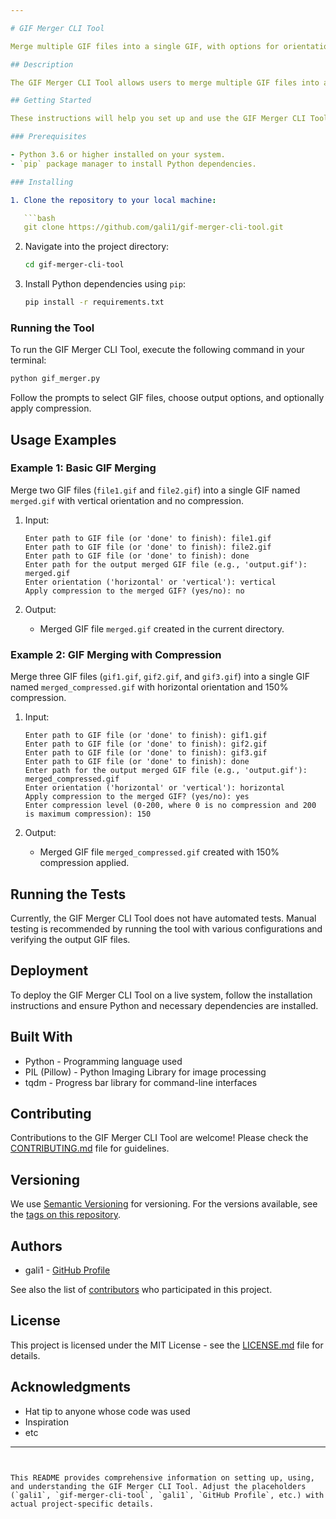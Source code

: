 ```yaml
---

# GIF Merger CLI Tool

Merge multiple GIF files into a single GIF, with options for orientation and lossy compression.

## Description

The GIF Merger CLI Tool allows users to merge multiple GIF files into a single GIF file. It supports both horizontal and vertical orientations for merging. Users can also choose to apply lossy compression to reduce the file size of the merged GIF, with a compression level adjustable from 0% (no compression) to 200% (maximum compression).

## Getting Started

These instructions will help you set up and use the GIF Merger CLI Tool on your local machine.

### Prerequisites

- Python 3.6 or higher installed on your system.
- `pip` package manager to install Python dependencies.

### Installing

1. Clone the repository to your local machine:

   ```bash
   git clone https://github.com/gali1/gif-merger-cli-tool.git
   ```

2. Navigate into the project directory:

   ```bash
   cd gif-merger-cli-tool
   ```

3. Install Python dependencies using `pip`:

   ```bash
   pip install -r requirements.txt
   ```

### Running the Tool

To run the GIF Merger CLI Tool, execute the following command in your terminal:

```bash
python gif_merger.py
```

Follow the prompts to select GIF files, choose output options, and optionally apply compression.

## Usage Examples

### Example 1: Basic GIF Merging

Merge two GIF files (`file1.gif` and `file2.gif`) into a single GIF named `merged.gif` with vertical orientation and no compression.

1. Input:

   ```
   Enter path to GIF file (or 'done' to finish): file1.gif
   Enter path to GIF file (or 'done' to finish): file2.gif
   Enter path to GIF file (or 'done' to finish): done
   Enter path for the output merged GIF file (e.g., 'output.gif'): merged.gif
   Enter orientation ('horizontal' or 'vertical'): vertical
   Apply compression to the merged GIF? (yes/no): no
   ```

2. Output:
   - Merged GIF file `merged.gif` created in the current directory.

### Example 2: GIF Merging with Compression

Merge three GIF files (`gif1.gif`, `gif2.gif`, and `gif3.gif`) into a single GIF named `merged_compressed.gif` with horizontal orientation and 150% compression.

1. Input:

   ```
   Enter path to GIF file (or 'done' to finish): gif1.gif
   Enter path to GIF file (or 'done' to finish): gif2.gif
   Enter path to GIF file (or 'done' to finish): gif3.gif
   Enter path to GIF file (or 'done' to finish): done
   Enter path for the output merged GIF file (e.g., 'output.gif'): merged_compressed.gif
   Enter orientation ('horizontal' or 'vertical'): horizontal
   Apply compression to the merged GIF? (yes/no): yes
   Enter compression level (0-200, where 0 is no compression and 200 is maximum compression): 150
   ```

2. Output:
   - Merged GIF file `merged_compressed.gif` created with 150% compression applied.

## Running the Tests

Currently, the GIF Merger CLI Tool does not have automated tests. Manual testing is recommended by running the tool with various configurations and verifying the output GIF files.

## Deployment

To deploy the GIF Merger CLI Tool on a live system, follow the installation instructions and ensure Python and necessary dependencies are installed.

## Built With

- Python - Programming language used
- PIL (Pillow) - Python Imaging Library for image processing
- tqdm - Progress bar library for command-line interfaces

## Contributing

Contributions to the GIF Merger CLI Tool are welcome! Please check the [CONTRIBUTING.md](CONTRIBUTING.md) file for guidelines.

## Versioning

We use [Semantic Versioning](http://semver.org/) for versioning. For the versions available, see the [tags on this repository](https://github.com/gali1/gif-merger-cli-tool/tags).

## Authors

- gali1 - [GitHub Profile](https://github.com/gali1)

See also the list of [contributors](https://github.com/gali1/gif-merger-cli-tool/contributors) who participated in this project.

## License

This project is licensed under the MIT License - see the [LICENSE.md](LICENSE.md) file for details.

## Acknowledgments

- Hat tip to anyone whose code was used
- Inspiration
- etc

---
```


This README provides comprehensive information on setting up, using, and understanding the GIF Merger CLI Tool. Adjust the placeholders (`gali1`, `gif-merger-cli-tool`, `gali1`, `GitHub Profile`, etc.) with actual project-specific details.

